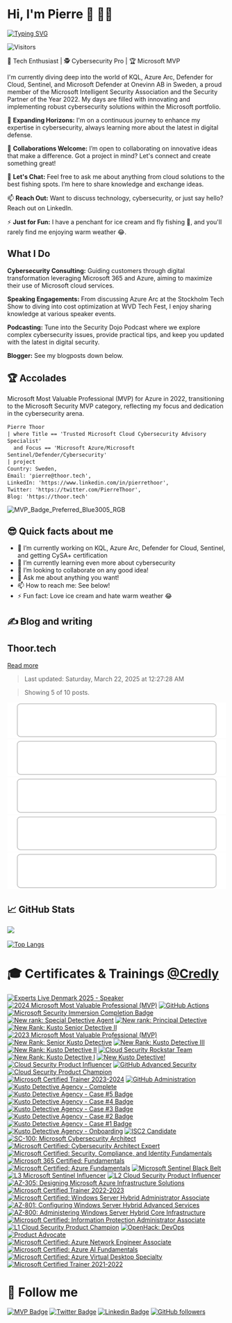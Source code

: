 # Hi, I'm Pierre 👋 👨‍💻

[![Typing SVG](https://readme-typing-svg.demolab.com?font=Fira+Code&pause=1000&width=435&lines=Welcome+to+my+GitHub+profile)](https://git.io/typing-svg)

![Visitors](https://api.visitorbadge.io/api/visitors?path=https%3A%2F%2Fgithub.com%2Fpthoor%2Fpthoor&labelColor=%232ccce4&countColor=%23555555)

🔭 Tech Enthusiast | 🕵️ Cybersecurity Pro | 🏆 Microsoft MVP

I'm currently diving deep into the world of KQL, Azure Arc, Defender for Cloud, Sentinel, and Microsoft Defender at Onevinn AB in Sweden, a proud member of the Microsoft Intelligent Security Association and the Security Partner of the Year 2022. My days are filled with innovating and implementing robust cybersecurity solutions within the Microsoft portfolio.

🌱 **Expanding Horizons:** I'm on a continuous journey to enhance my expertise in cybersecurity, always learning more about the latest in digital defense.

👯 **Collaborations Welcome:** I’m open to collaborating on innovative ideas that make a difference. Got a project in mind? Let's connect and create something great!

💬 **Let's Chat:** Feel free to ask me about anything from cloud solutions to the best fishing spots. I’m here to share knowledge and exchange ideas.

📫 **Reach Out:** Want to discuss technology, cybersecurity, or just say hello? Reach out on LinkedIn.

⚡ **Just for Fun:** I have a penchant for ice cream and fly fishing 🎣, and you'll rarely find me enjoying warm weather 😂.

## What I Do
**Cybersecurity Consulting:** Guiding customers through digital transformation leveraging Microsoft 365 and Azure, aiming to maximize their use of Microsoft cloud services.

**Speaking Engagements:** From discussing Azure Arc at the Stockholm Tech Show to diving into cost optimization at WVD Tech Fest, I enjoy sharing knowledge at various speaker events.

**Podcasting:** Tune into the Security Dojo Podcast where we explore complex cybersecurity issues, provide practical tips, and keep you updated with the latest in digital security.

**Blogger:** See my blogposts down below.

## 🏆 Accolades
Microsoft Most Valuable Professional (MVP) for Azure in 2022, transitioning to the Microsoft Security MVP category, reflecting my focus and dedication in the cybersecurity arena.

```kusto
Pierre Thoor
| where Title == 'Trusted Microsoft Cloud Cybersecurity Advisory Specialist'
  and Focus == 'Microsoft Azure/Microsoft Sentinel/Defender/Cybersecurity' 
| project 
Country: Sweden, 
Email: 'pierre@thoor.tech', 
LinkedIn: 'https://www.linkedin.com/in/pierrethoor',
Twitter: 'https://twitter.com/PierreThoor',
Blog: 'https://thoor.tech'
```

![MVP_Badge_Preferred_Blue3005_RGB](https://user-images.githubusercontent.com/34333810/197189980-e067690f-fc0c-4f2c-b7c6-425bcf53b37d.png)

## 😎 Quick facts about me 

- 🔭 I’m currently working on KQL, Azure Arc, Defender for Cloud, Sentinel, and getting CySA+ certification
- 🌱 I’m currently learning even more about cybersecurity
- 👯 I’m looking to collaborate on any good idea!
- 💬 Ask me about anything you want!
- 📫 How to reach me: See below!
- ⚡ Fun fact: Love ice cream and hate warm weather 😂

## ✍️ Blog and writing
<!-- blog-post-list:start -->
## Thoor.tech



[Read more](/)
> Last updated: Saturday, March 22, 2025 at 12:27:28 AM

> Showing 5 of 10 posts.

[![Deploy and destroy Copilot for Security with Bicep and GitHub Actions](https://raw.githubusercontent.com/pthoor/pthoor/main/blog-posts/Thoor.tech/Deploy_and_destroy_Copilot_for_Security_with_Bicep_and_GitHub_Actions.svg)](/Copilot-for-Security-deploy-and-destroy/)
[![Configure Defender for Cloud workload protections with Azure Policy](https://raw.githubusercontent.com/pthoor/pthoor/main/blog-posts/Thoor.tech/Configure_Defender_for_Cloud_workload_protections_with_Azure_Policy.svg)](/DefenderforCloud-Workload-Protection-With-Azure-Policy/)
[![Demystifying Microsoft Defender for Cloud and Defender CSPM cost](https://raw.githubusercontent.com/pthoor/pthoor/main/blog-posts/Thoor.tech/Demystifying_Microsoft_Defender_for_Cloud_and_Defender_CSPM_cost.svg)](/Demystifying-MDC-and-CSPM-cost/)
[![New Patch Management tool in the cloud - Azure Update Manager (AUM) is now GA](https://raw.githubusercontent.com/pthoor/pthoor/main/blog-posts/Thoor.tech/New_Patch_Management_tool_in_the_cloud_-_Azure_Update_Manager_(AUM)_is_now_GA.svg)](/Azure-Update-Manager-Costs/)
[![Windows Server 2012/2012 R2 - End of support, what to do with Security Updates?](https://raw.githubusercontent.com/pthoor/pthoor/main/blog-posts/Thoor.tech/Windows_Server_2012_2012_R2_-_End_of_support__what_to_do_with_Security_Updates_.svg)](/Windows-Server-2012-ESU/)


<!-- blog-post-list:end -->

## 📈 GitHub Stats
<picture>
<source 
  srcset="https://github-readme-stats.vercel.app/api?username=pthoor&show_icons=true&theme=dark"
  media="(prefers-color-scheme: dark)"
/>
<source
  srcset="https://github-readme-stats.vercel.app/api?username=pthoor&show_icons=true"
  media="(prefers-color-scheme: light), (prefers-color-scheme: no-preference)"
/>
<img src="https://github-readme-stats.vercel.app/api?username=pthoor&show_icons=true" />
</picture>

[![Top Langs](https://github-readme-stats.vercel.app/api/top-langs/?username=pthoor&layout=compact&text_color=daf7dc&bg_color=151515&hide=css,html,php)](https://github.com/pthoor/github-readme-stats)

# 🎓 Certificates & Trainings [@Credly](https://www.credly.com/users/pierre-thoor/badges?sort=-state_updated_at&page=1)
<!--START_SECTION:badges-->

[![Experts Live Denmark 2025 - Speaker](https://images.credly.com/size/110x110/images/8d25e84c-8208-4a61-b58b-432d044f2208/blob)](http://www.credly.com/badges/e193a254-8ed1-4a28-a29c-0a4ecfef7c31 "Experts Live Denmark 2025 - Speaker")
[![2024 Microsoft Most Valuable Professional (MVP)](https://images.credly.com/size/110x110/images/9e9359a4-fe7e-4e02-8eb0-6c2b7947345a/image.png)](http://www.credly.com/badges/9b10d702-679c-425b-9faf-98658c50db0c "2024 Microsoft Most Valuable Professional (MVP)")
[![GitHub Actions](https://images.credly.com/size/110x110/images/89efc3e7-842b-4790-b09b-9ea5efc71ec3/image.png)](http://www.credly.com/badges/09aa6592-fa75-4070-a484-3fb73c84561a "GitHub Actions")
[![Microsoft Security Immersion Completion Badge](https://images.credly.com/size/110x110/images/693308cf-f47f-41c0-8e71-0f28e4bc6a52/image.png)](http://www.credly.com/badges/7235876c-a64e-4857-90e6-842c0ec02e53 "Microsoft Security Immersion Completion Badge")
[![New rank: Special Detective Agent](https://images.credly.com/size/110x110/images/b096f449-fce1-42d7-be93-e6e1e32e171b/image.png)](http://www.credly.com/badges/871e2a10-01fc-4c8e-82d4-f7665d4b409e "New rank: Special Detective Agent")
[![New rank: Principal Detective](https://images.credly.com/size/110x110/images/8db7e105-c19e-4df8-87a4-ed1d5ccbc32b/image.png)](http://www.credly.com/badges/83e55150-1041-4d57-a375-9a8f240f0263 "New rank: Principal Detective")
[![New Rank: Kusto Senior Detective II](https://images.credly.com/size/110x110/images/2fb50859-656e-4390-b4ca-88bc2b619867/image.png)](http://www.credly.com/badges/4c8dff8f-a40f-42f8-a932-e5067fee5937 "New Rank: Kusto Senior Detective II")
[![2023 Microsoft Most Valuable Professional (MVP)](https://images.credly.com/size/110x110/images/5c687ffb-7ab6-4fd5-bf8c-14f0178acd21/image.png)](http://www.credly.com/badges/c3313322-21ff-417b-9190-fd3722c1fb96 "2023 Microsoft Most Valuable Professional (MVP)")
[![New Rank: Senior Kusto Detective](https://images.credly.com/size/110x110/images/79b22d1d-cb2d-471e-add7-bbe2e1672f61/image.png)](http://www.credly.com/badges/1fe2a960-c4cf-4335-9ad1-8bafca524d76 "New Rank: Senior Kusto Detective")
[![New Rank: Kusto Detective III](https://images.credly.com/size/110x110/images/27c40e7b-98b2-4312-b52c-4454f6c90c52/image.png)](http://www.credly.com/badges/ea1579c4-8842-4827-8565-9e80068949fa "New Rank: Kusto Detective III")
[![New Rank: Kusto Detective II](https://images.credly.com/size/110x110/images/8fc10fee-7b05-4b86-8504-01abf614bcac/image.png)](http://www.credly.com/badges/23be7287-38d4-4f97-886e-0ce6b971ce25 "New Rank: Kusto Detective II")
[![Cloud Security Rockstar Team](https://images.credly.com/size/110x110/images/4ae7bb2a-33ea-43c6-a76a-0b67f2ad12ec/image.png)](http://www.credly.com/badges/3bb3054d-f375-4db8-ab55-e9622200a8a3 "Cloud Security Rockstar Team")
[![New Rank: Kusto Detective I](https://images.credly.com/size/110x110/images/304d7409-3dd5-40b6-ab20-88d3ec012eb1/image.png)](http://www.credly.com/badges/df9d0586-e639-40bc-9284-a0e7164a9c0e "New Rank: Kusto Detective I")
[![New Kusto Detective!](https://images.credly.com/size/110x110/images/1e07abc3-dc08-4320-af38-43824afc659d/image.png)](http://www.credly.com/badges/3d79d28b-4c21-42ca-8578-bac788f914c7 "New Kusto Detective!")
[![Cloud Security Product Influencer](https://images.credly.com/size/110x110/images/0c1eb2a2-25d8-411d-b195-d0c88cf3a3c5/image.png)](http://www.credly.com/badges/087196bf-179c-4035-aa90-063b14dc336b "Cloud Security Product Influencer")
[![GitHub Advanced Security](https://images.credly.com/size/110x110/images/c9ed294b-f8ac-48fa-a8c3-96dab1f110f2/image.png)](http://www.credly.com/badges/28412719-c3d8-4a73-86ef-bea9eb470ffb "GitHub Advanced Security")
[![Cloud Security Product Champion](https://images.credly.com/size/110x110/images/7941cf3f-4295-4553-a57f-f0abf155d24e/image.png)](http://www.credly.com/badges/a729e668-aeb6-4bcd-936c-66fb8d5ce12d "Cloud Security Product Champion")
[![Microsoft Certified Trainer 2023-2024](https://images.credly.com/size/110x110/images/fd6bb2af-2f05-4d9b-a23e-39f8e309a82d/image.png)](http://www.credly.com/badges/3479f01e-13d6-4008-a5af-decb5e9fec18 "Microsoft Certified Trainer 2023-2024")
[![GitHub Administration](https://images.credly.com/size/110x110/images/34880f37-8ec8-4542-a78a-73ba6647208e/image.png)](http://www.credly.com/badges/e7ebc60f-9e40-475f-89d6-34de724248df "GitHub Administration")
[![Kusto Detective Agency - Complete](https://images.credly.com/size/110x110/images/6726e724-5ce8-477e-93f5-6b39d6933273/image.png)](http://www.credly.com/badges/8c8f51b7-e1ba-4213-9f9b-0c16cafe5ceb "Kusto Detective Agency - Complete")
[![Kusto Detective Agency - Case #5 Badge](https://images.credly.com/size/110x110/images/43b452c6-89f2-4649-bb84-19f3166a833e/image.png)](http://www.credly.com/badges/7e3aa69b-5a82-4f8d-8d17-c6e4564c8e89 "Kusto Detective Agency - Case #5 Badge")
[![Kusto Detective Agency - Case #4 Badge](https://images.credly.com/size/110x110/images/e7522dc8-886b-4a5b-9436-535e1adaa5c5/image.png)](http://www.credly.com/badges/24ff3a06-06f1-4532-83e3-3cf0ac9bd38b "Kusto Detective Agency - Case #4 Badge")
[![Kusto Detective Agency - Case #3 Badge](https://images.credly.com/size/110x110/images/9e9311e6-911b-4193-86ae-9b80c8b410fe/image.png)](http://www.credly.com/badges/d729d9af-5445-40d8-b3c0-ceb3d81ca0ee "Kusto Detective Agency - Case #3 Badge")
[![Kusto Detective Agency - Case #2 Badge](https://images.credly.com/size/110x110/images/ba8eb12f-2d57-4e9c-b1da-c395bd1d7fd3/image.png)](http://www.credly.com/badges/a8b01708-cf9c-4e7a-ab70-4c579de7a2f2 "Kusto Detective Agency - Case #2 Badge")
[![Kusto Detective Agency - Case #1 Badge](https://images.credly.com/size/110x110/images/14d53c52-2701-4045-9f89-e5e510eee2fd/image.png)](http://www.credly.com/badges/78b25291-7313-4270-ae93-55e42595e746 "Kusto Detective Agency - Case #1 Badge")
[![Kusto Detective Agency - Onboarding](https://images.credly.com/size/110x110/images/84201552-025f-4b97-81c4-55be4ba896ff/image.png)](http://www.credly.com/badges/93262016-762f-4545-89f8-a8af4072b32e "Kusto Detective Agency - Onboarding")
[![ISC2 Candidate](https://images.credly.com/size/110x110/images/9180921d-4a13-429e-9357-6f9706a554f0/image.png)](http://www.credly.com/badges/6de41b49-1d72-410b-bfe2-b38e95bdcd90 "ISC2 Candidate")
[![SC-100: Microsoft Cybersecurity Architect](https://images.credly.com/size/110x110/images/c34a6df4-c7bd-461b-ac12-deab18ab6804/image.png)](http://www.credly.com/badges/0f483b27-8670-415f-9bed-a8edbbb88b47 "SC-100: Microsoft Cybersecurity Architect")
[![Microsoft Certified: Cybersecurity Architect Expert](https://images.credly.com/size/110x110/images/0ba22331-acf9-4e8a-8ce3-b4cc3d376040/image.png)](http://www.credly.com/badges/25c0d45f-17cf-47ff-afe1-117a45308c1e "Microsoft Certified: Cybersecurity Architect Expert")
[![Microsoft Certified: Security, Compliance, and Identity Fundamentals](https://images.credly.com/size/110x110/images/fc1352af-87fa-4947-ba54-398a0e63322e/security-compliance-and-identity-fundamentals-600x600.png)](http://www.credly.com/badges/1df6d5bc-db65-4a41-b797-e5aef213fc99 "Microsoft Certified: Security, Compliance, and Identity Fundamentals")
[![Microsoft 365 Certified: Fundamentals](https://images.credly.com/size/110x110/images/0c6d9839-f468-4adc-987d-5cfae4a9ee67/image.png)](http://www.credly.com/badges/0521622a-e099-4457-b30d-b7c846d9240b "Microsoft 365 Certified: Fundamentals")
[![Microsoft Certified: Azure Fundamentals](https://images.credly.com/size/110x110/images/be8fcaeb-c769-4858-b567-ffaaa73ce8cf/image.png)](http://www.credly.com/badges/0a9a8d52-421b-4ed5-8c58-c49408e26a6e "Microsoft Certified: Azure Fundamentals")
[![Microsoft Sentinel Black Belt](https://images.credly.com/size/110x110/images/23d9f8d7-d662-4b93-b1b2-2fbe5b9e06e7/CREDLY_Microsoft_Sentinel_Black_Belt_V1.png)](http://www.credly.com/badges/28b47cc0-a5be-41c3-95a3-1237917fc633 "Microsoft Sentinel Black Belt")
[![L3 Microsoft Sentinel Influencer](https://images.credly.com/size/110x110/images/41b63430-ded3-4d19-994c-494e91821d3d/CREDLY_Microsoft_Cloud_Security_Digital_Badges_Sentinel_Influencer.png)](http://www.credly.com/badges/97ae9753-b447-47b1-9bb7-57efdda4a245 "L3 Microsoft Sentinel Influencer")
[![L2 Cloud Security Product Influencer](https://images.credly.com/size/110x110/images/3eaf938e-b1e2-4a1a-b3bf-896e4e00c36b/CREDLY_Microsoft_Cloud_Security_Digital_Badges_Product_Influencer.png)](http://www.credly.com/badges/9816a9d3-6c2e-41d5-926a-fbfa1c63e9c5 "L2 Cloud Security Product Influencer")
[![AZ-305: Designing Microsoft Azure Infrastructure Solutions](https://images.credly.com/size/110x110/images/9d7dc4c0-5681-41fc-b96b-26e9157786d7/image.png)](http://www.credly.com/badges/b88638fe-e44a-475e-96eb-5814aa271fd6 "AZ-305: Designing Microsoft Azure Infrastructure Solutions")
[![Microsoft Certified Trainer 2022-2023](https://images.credly.com/size/110x110/images/bb4156e4-c2e1-4399-b03c-af6feb7a6cc4/image.png)](http://www.credly.com/badges/b0b77e28-1dd8-420f-b965-41df9dbde40b "Microsoft Certified Trainer 2022-2023")
[![Microsoft Certified: Windows Server Hybrid Administrator Associate](https://images.credly.com/size/110x110/images/9383e4b7-dbc0-4618-be67-3cd02fba948a/image.png)](http://www.credly.com/badges/7b440019-2a9f-4186-82c9-80a09ccf21fc "Microsoft Certified: Windows Server Hybrid Administrator Associate")
[![AZ-801: Configuring Windows Server Hybrid Advanced Services](https://images.credly.com/size/110x110/images/cc3c9fd5-123a-439e-a297-e31f40b79aaa/image.png)](http://www.credly.com/badges/58370bab-a107-40e2-844c-7d907a709ff6 "AZ-801: Configuring Windows Server Hybrid Advanced Services")
[![AZ-800: Administering Windows Server Hybrid Core Infrastructure](https://images.credly.com/size/110x110/images/863b781b-4c02-47e9-bb31-11a2a1e2fd79/image.png)](http://www.credly.com/badges/f1ebc244-e189-49a9-8c59-337ca3e38c25 "AZ-800: Administering Windows Server Hybrid Core Infrastructure")
[![Microsoft Certified: Information Protection Administrator Associate](https://images.credly.com/size/110x110/images/c36c96ec-5e83-4a77-868d-aca5e757cb92/information-protection-administrator-associate-600x600.png)](http://www.credly.com/badges/3d60260b-44fe-4b13-aa24-5a84c74b8dd7 "Microsoft Certified: Information Protection Administrator Associate")
[![L1 Cloud Security Product Champion](https://images.credly.com/size/110x110/images/d61f7412-22b1-48e0-802a-53651e31158b/CREDLY_Microsoft_Cloud_Security_Digital_Badges_Product_Champion.png)](http://www.credly.com/badges/b6a33f35-efd5-4001-84fc-27f8aaba08ff "L1 Cloud Security Product Champion")
[![OpenHack: DevOps](https://images.credly.com/size/110x110/images/0384f554-6401-42d2-b494-02a6d2fd3013/DevOps.png)](http://www.credly.com/badges/ef3e30cb-5b02-469e-a576-6a8be4adeaf8 "OpenHack: DevOps")
[![Product Advocate](https://images.credly.com/size/110x110/images/fc9813bf-dc40-4491-aa49-78e7111f534f/Microsoft_Cloud_Security_Digital_Badge_Product_Advocate_2021.png)](http://www.credly.com/badges/bcbd568d-d00e-449d-9190-8b8ce084640c "Product Advocate")
[![Microsoft Certified: Azure Network Engineer Associate](https://images.credly.com/size/110x110/images/c3a2e51d-7984-48cc-a4cb-88d4e8487037/azure-network-engineer-associate-600x600.png)](http://www.credly.com/badges/e21d4882-93a7-499d-837d-d0979a63c4f0 "Microsoft Certified: Azure Network Engineer Associate")
[![Microsoft Certified: Azure AI Fundamentals](https://images.credly.com/size/110x110/images/4136ced8-75d5-4afb-8677-40b6236e2672/azure-ai-fundamentals-600x600.png)](http://www.credly.com/badges/52e2944f-b6eb-4560-918a-6806aeff3b79 "Microsoft Certified: Azure AI Fundamentals")
[![Microsoft Certified: Azure Virtual Desktop Specialty](https://images.credly.com/size/110x110/images/ea009208-e2d6-432e-bbf6-d34d28b0835f/azure-virtual-desktop-specialty-600x600.png)](http://www.credly.com/badges/b9823945-dc41-432b-ba8a-ca265c249cb1 "Microsoft Certified: Azure Virtual Desktop Specialty")
[![Microsoft Certified Trainer 2021-2022](https://images.credly.com/size/110x110/images/a6ea4416-4f34-4a85-bc24-eb3fe32fd241/MCT-Microsoft_Certified_Trainer-600x600.png)](http://www.credly.com/badges/808934f5-ff9c-4eff-b792-2cb79b82f373 "Microsoft Certified Trainer 2021-2022")
<!--END_SECTION:badges-->

# 🔔 Follow me
[![MVP Badge](https://img.shields.io/badge/-Microsoft-blue?style=flat-square&logo=Microsoft&logoColor=white&link=https://mvp.microsoft.com/en-us/PublicProfile/5004683)](https://mvp.microsoft.com/en-us/PublicProfile/5004683)
[![Twitter Badge](https://img.shields.io/twitter/follow/PierreThoor?style=social)](https://twitter.com/PierreThoor)
[![Linkedin Badge](https://img.shields.io/badge/-PierreThoor-blue?style=flat-square&logo=Linkedin&logoColor=white&link=https://www.linkedin.com/in/pierrethoor/)](https://www.linkedin.com/in/pierrethoor/) 
[![GitHub followers](https://img.shields.io/github/followers/pthoor?label=Follow&style=social)](https://github.com/pthoor/?tab=follow)

